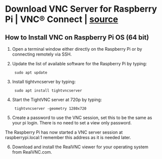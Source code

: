 # Download VNC Server for Raspberry Pi | VNC® Connect | <a href="https://www.tomshardware.com/how-to/install-vnc-raspberry-pi-os">source</a>

## How to Install VNC on Raspberry Pi OS (64 bit) 
1. Open a terminal window either directly on the Raspberry Pi or by connecting remotely via SSH.
2. Update the list of available software for the Raspberry Pi by typing:

        sudo apt update

3. Install tightvncserver by typing:

        sudo apt install tightvncserver
4. Start the TightVNC server at 720p by typing:

        tightvncserver -geometry 1280x720
5. Create a password to use the VNC session, set this to be the same as your pi login. There is no need to set a view only password.         
        
The Raspberry Pi has now started a VNC server session at raspberrypi.local:1 remember this address as it is needed later.

       

6. Download and install the RealVNC viewer for your operating system from RealVNC.com.
